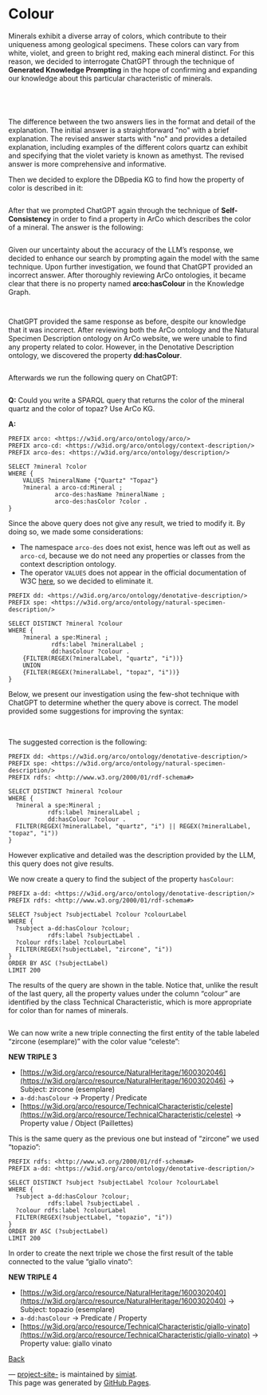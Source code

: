 # Colour

Minerals exhibit a diverse array of colors, which contribute to their uniqueness among geological specimens. These colors can vary from white, violet, and green to bright red, making each mineral distinct. For this reason, we decided to interrogate ChatGPT through the technique of **Generated Knowledge Prompting** in the hope of confirming and expanding our knowledge about this particular characteristic of minerals.

![]()

![]()

![]()

![]()

The difference between the two answers lies in the format and detail of the explanation. The initial answer is a straightforward "no" with a brief explanation. The revised answer starts with "no" and provides a detailed explanation, including examples of the different colors quartz can exhibit and specifying that the violet variety is known as amethyst. The revised answer is more comprehensive and informative.

Then we decided to explore the DBpedia KG to find how the property of color is described in it:

![]()

After that we prompted ChatGPT again through the technique of **Self-Consistency** in order to find a property in ArCo which describes the color of a mineral. The answer is the following:

![]()

Given our uncertainty about the accuracy of the LLM’s response, we decided to enhance our search by prompting again the model with the same technique. Upon further investigation, we found that ChatGPT provided an incorrect answer. After thoroughly reviewing ArCo ontologies, it became clear that there is no property named **arco:hasColour** in the Knowledge Graph.

![]()

![]()

ChatGPT provided the same response as before, despite our knowledge that it was incorrect. After reviewing both the ArCo ontology and the Natural Specimen Description ontology on ArCo website, we were unable to find any property related to color. However, in the Denotative Description ontology, we discovered the property **dd:hasColour**.

![]() 

Afterwards we run the following query on ChatGPT:

![]()

**Q:** Could you write a SPARQL query that returns the color of the mineral quartz and the color of topaz? Use ArCo KG.

**A:**

```sparql
PREFIX arco: <https://w3id.org/arco/ontology/arco/>
PREFIX arco-cd: <https://w3id.org/arco/ontology/context-description/>
PREFIX arco-des: <https://w3id.org/arco/ontology/description/>

SELECT ?mineral ?color
WHERE {
    VALUES ?mineralName {"Quartz" "Topaz"}
    ?mineral a arco-cd:Mineral ;
             arco-des:hasName ?mineralName ;
             arco-des:hasColor ?color .
}
```

Since the above query does not give any result, we tried to modify it. By doing so, we made some considerations:

- The namespace `arco-des` does not exist, hence was left out as well as `arco-cd`, because we do not need any properties or classes from the context description ontology.
- The operator `VALUES` does not appear in the official documentation of W3C [here](https://www.w3.org/TR/rdf-sparql-query/), so we decided to eliminate it.

```sparql
PREFIX dd: <https://w3id.org/arco/ontology/denotative-description/>
PREFIX spe: <https://w3id.org/arco/ontology/natural-specimen-description/>

SELECT DISTINCT ?mineral ?colour
WHERE {
    ?mineral a spe:Mineral ;
            rdfs:label ?mineralLabel ;
            dd:hasColour ?colour .
    {FILTER(REGEX(?mineralLabel, "quartz", "i"))}
    UNION
    {FILTER(REGEX(?mineralLabel, "topaz", "i"))}
}
```

Below, we present our investigation using the few-shot technique with ChatGPT to determine whether the query above is correct. The model provided some suggestions for improving the syntax:

![]() 
![]() 
![]()

The suggested correction is the following:

```sparql
PREFIX dd: <https://w3id.org/arco/ontology/denotative-description/>
PREFIX spe: <https://w3id.org/arco/ontology/natural-specimen-description/>
PREFIX rdfs: <http://www.w3.org/2000/01/rdf-schema#>

SELECT DISTINCT ?mineral ?colour
WHERE {
  ?mineral a spe:Mineral ;
           rdfs:label ?mineralLabel ;
           dd:hasColour ?colour .
  FILTER(REGEX(?mineralLabel, "quartz", "i") || REGEX(?mineralLabel, "topaz", "i"))
}
```

However explicative and detailed was the description provided by the LLM, this query does not give results.

We now create a query to find the subject of the property `hasColour`:

```sparql
PREFIX a-dd: <https://w3id.org/arco/ontology/denotative-description/>
PREFIX rdfs: <http://www.w3.org/2000/01/rdf-schema#>

SELECT ?subject ?subjectLabel ?colour ?colourLabel
WHERE {
  ?subject a-dd:hasColour ?colour;
           rdfs:label ?subjectLabel .
  ?colour rdfs:label ?colourLabel
  FILTER(REGEX(?subjectLabel, "zircone", "i"))
}
ORDER BY ASC (?subjectLabel)
LIMIT 200
```

The results of the query are shown in the table. Notice that, unlike the result of the last query, all the property values under the column “colour” are identified by the class Technical Characteristic, which is more appropriate for color than for names of minerals.

![]()

We can now write a new triple connecting the first entity of the table labeled “zircone (esemplare)” with the color value “celeste”:

**NEW TRIPLE 3**

- [https://w3id.org/arco/resource/NaturalHeritage/1600302046](https://w3id.org/arco/resource/NaturalHeritage/1600302046) → Subject: zircone (esemplare)
- `a-dd:hasColour` → Property / Predicate
- [https://w3id.org/arco/resource/TechnicalCharacteristic/celeste](https://w3id.org/arco/resource/TechnicalCharacteristic/celeste) → Property value / Object (Paillettes)

This is the same query as the previous one but instead of “zircone” we used “topazio”:

```sparql
PREFIX rdfs: <http://www.w3.org/2000/01/rdf-schema#>
PREFIX a-dd: <https://w3id.org/arco/ontology/denotative-description/>

SELECT DISTINCT ?subject ?subjectLabel ?colour ?colourLabel
WHERE {
  ?subject a-dd:hasColour ?colour;
           rdfs:label ?subjectLabel .
  ?colour rdfs:label ?colourLabel
  FILTER(REGEX(?subjectLabel, "topazio", "i"))
}
ORDER BY ASC (?subjectLabel)
LIMIT 200
```

In order to create the next triple we chose the first result of the table connected to the value “giallo vinato”:

**NEW TRIPLE 4**

- [https://w3id.org/arco/resource/NaturalHeritage/1600302040](https://w3id.org/arco/resource/NaturalHeritage/1600302040) → Subject: topazio (esemplare)
- `a-dd:hasColour` → Predicate / Property
- [https://w3id.org/arco/resource/TechnicalCharacteristic/giallo-vinato](https://w3id.org/arco/resource/TechnicalCharacteristic/giallo-vinato) → Property value: giallo vinato

[Back](./)

—
<span class="site-footer-owner">
[project-site-](https://github.com/simiat/project-site-) is maintained by [simiat](https://github.com/simiat).
</span>  
<span class="site-footer-credits">
This page was generated by [GitHub Pages](https://pages.github.com).
</span>
